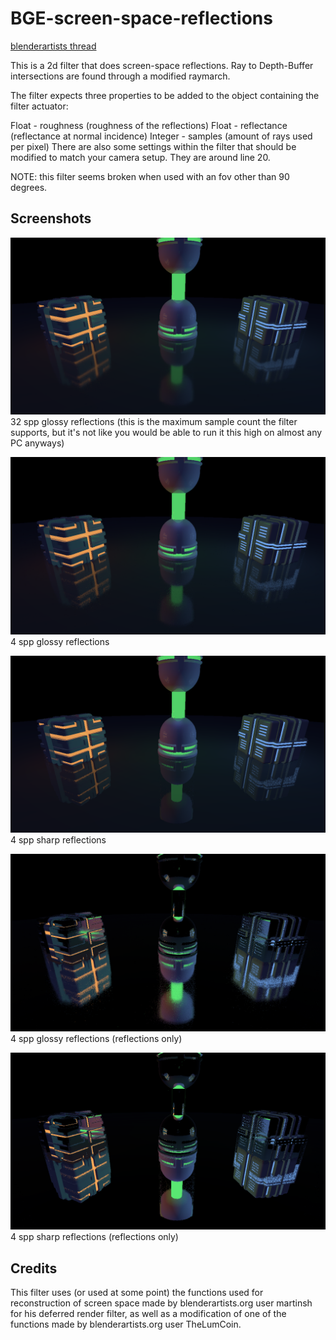 # BGE-screen-space-reflections

[blenderartists thread](https://blenderartists.org/t/ssr-screen-space-reflections-shader-v0-7/685927)

This is a 2d filter that does screen-space reflections. Ray to Depth-Buffer intersections are found through a modified raymarch.

The filter expects three properties to be added to the object containing the filter actuator:

Float - roughness (roughness of the reflections)
Float - reflectance (reflectance at normal incidence)
Integer - samples (amount of rays used per pixel)
There are also some settings within the filter that should be modified to match your camera setup. They are around line 20.

NOTE: this filter seems broken when used with an fov other than 90 degrees.

## Screenshots

![glossy reflections with high sample count](/img/ss_glossy_beauty.png)
32 spp glossy reflections (this is the maximum sample count the filter supports, but it's not like you would be able to run it this high on almost any PC anyways)

![glossy reflections](/img/ss_glossy_fresnel.png)
4 spp glossy reflections

![sharp reflections](/img/ss_sharp_fresnel.png)
4 spp sharp reflections

![glossy reflections only](/img/ss_glossy_bare.png)
4 spp glossy reflections (reflections only)

![sharp reflections only](/img/ss_sharp_bare.png)
4 spp sharp reflections (reflections only)


## Credits

This filter uses (or used at some point) the functions used for reconstruction of screen space made by blenderartists.org user martinsh for his deferred render filter, as well as a modification of one of the functions made by blenderartists.org user TheLumCoin.
